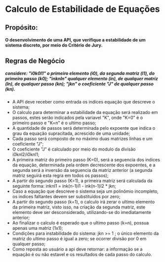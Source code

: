 # Calculo de Estabilidade de Equações

## Propósito:
#### O desenvolvimento de uma API, que verifique a estabilidade de um sistema discreto, por meio do Critério de Jury.

## Regras de Negócio
##### considere: "i0k0l1" o primeiro elemento (i0), da segunda matriz (l1), do primeiro passo (k0); "inknln" qualquer elemento (in), de qualquer matriz (ln), de qualquer passo (kn); "jkn" o coeficiente "J" de qualquer passo (kn).
- A API deve receber como entrada os indices equação que descreve o sistema;
- O calculo para determinar a estabilidade da equação será realizado em passos, estes  serão indicados pela variavel "K", onde "K=0" é o primeiro passo e "K=n" é o ultimo passo;
- A quantidade de passos será determinada pelo expoente que indica o grau da equação supracitada, acrescido de uma unidade;
- Cada passo será composto de no máximo duas matrizes linhas e um coeficiente "J";
- O coeficiente "J" é calculado por meio do modulo da divisão i0knl2/i0knl1;
- A primeira matriz do primeiro passo (K=0), será a seguencia dos indices da equação, determinada pela ordem decrescente dos expoentes, e a segunda será a inversão da seguencia da matriz anterior (a segunda matriz seguirá esta regra em todos os passos);
- A partir do segundo passo (K=1), a primeira matriz será calculada da seguinte forma: inknl1 = ink(n-1)l1 - ink(n-1)l2 * jkn;
- Caso a equação que descreve o sistema seja um polinômio incompleto, os indices faltantes devem ser substituidos por zero;
- A partir do segundo passo (k=1), o calculo irá zerar o ultimo elemento da primeira matriz, visto isso, na criação da segunda matriz, este elemento deve ser desconsiderado, utilizando-se do imediatamente anterior;
- Ao finalizar o calculo é esperado que o ultimo passo (k=n), possua apenas uma matriz (1x1);
- Condições para instabilidade do sistema: jkn >= 1 ; o único elemento da matriz do ultimo passo é igual a zero; se ocorrer divisão por 0 em qualquer passo;
- Como reposta ao usuário a api deve retornar: a informação se a equação é ou não estavel e os resultados de cada passo do calculo.
